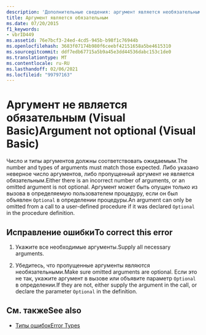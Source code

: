 ```yaml
---
description: 'Дополнительные сведения: аргумент является необязательным (Visual Basic)'
title: Аргумент является обязательным
ms.date: 07/20/2015
f1_keywords:
- vbrID449
ms.assetid: 76e7bcf3-24ed-4cd5-945b-b98f1c76944b
ms.openlocfilehash: 3683f07174b980f6ceebf42151658a5be4615310
ms.sourcegitcommit: ddf7edb67715a5b9a45e3dd44536dabc153c1de0
ms.translationtype: MT
ms.contentlocale: ru-RU
ms.lasthandoff: 02/06/2021
ms.locfileid: "99797163"
---
```

# <a name="argument-not-optional-visual-basic"></a><span data-ttu-id="a5eb8-103">Аргумент не является обязательным (Visual Basic)</span><span class="sxs-lookup"><span data-stu-id="a5eb8-103">Argument not optional (Visual Basic)</span></span>

<span data-ttu-id="a5eb8-104">Число и типы аргументов должны соответствовать ожидаемым.</span><span class="sxs-lookup"><span data-stu-id="a5eb8-104">The number and types of arguments must match those expected.</span></span> <span data-ttu-id="a5eb8-105">Либо указано неверное число аргументов, либо пропущенный аргумент не является обязательным.</span><span class="sxs-lookup"><span data-stu-id="a5eb8-105">Either there is an incorrect number of arguments, or an omitted argument is not optional.</span></span> <span data-ttu-id="a5eb8-106">Аргумент может быть опущен только из вызова в определяемую пользователем процедуру, если он был объявлен `Optional` в определении процедуры.</span><span class="sxs-lookup"><span data-stu-id="a5eb8-106">An argument can only be omitted from a call to a user-defined procedure if it was declared `Optional` in the procedure definition.</span></span>  
  
## <a name="to-correct-this-error"></a><span data-ttu-id="a5eb8-107">Исправление ошибки</span><span class="sxs-lookup"><span data-stu-id="a5eb8-107">To correct this error</span></span>  
  
1. <span data-ttu-id="a5eb8-108">Укажите все необходимые аргументы.</span><span class="sxs-lookup"><span data-stu-id="a5eb8-108">Supply all necessary arguments.</span></span>  
  
2. <span data-ttu-id="a5eb8-109">Убедитесь, что пропущенные аргументы являются необязательными.</span><span class="sxs-lookup"><span data-stu-id="a5eb8-109">Make sure omitted arguments are optional.</span></span> <span data-ttu-id="a5eb8-110">Если это не так, укажите аргумент в вызове или объявите параметр `Optional` в определении.</span><span class="sxs-lookup"><span data-stu-id="a5eb8-110">If they are not, either supply the argument in the call, or declare the parameter `Optional` in the definition.</span></span>  
  
## <a name="see-also"></a><span data-ttu-id="a5eb8-111">См. также</span><span class="sxs-lookup"><span data-stu-id="a5eb8-111">See also</span></span>

- [<span data-ttu-id="a5eb8-112">Типы ошибок</span><span class="sxs-lookup"><span data-stu-id="a5eb8-112">Error Types</span></span>](../../programming-guide/language-features/error-types.md)
